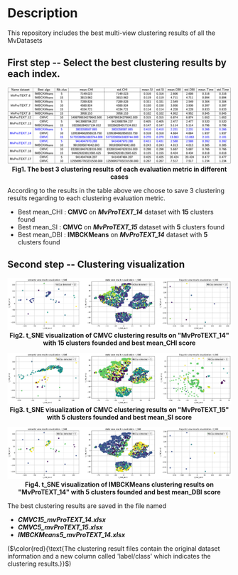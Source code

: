 # Description

This repository includes the best multi-view clustering results of all the MvDatasets 

## First step -- Select the best clustering results by each index.

<p align="center">
  <img src="./ClusRes_images/incr_mv_res.png" alt="conv_res.png">
  <br>
  <b>Fig1. The best 3 clustering results of each evaluation metric in different cases</b>
</p>

According to the results in the table above we choose to save 3 clustering results regarding to each clustering evaluation metric.

- Best mean_CHI : **CMVC** on **_MvProTEXT_14_** dataset with **15** clusters found
- Best mean_SI : **CMVC** on **_MvProTEXT_15_** dataset with **5** clusters found
- Best mean_DBI : **IMBCKMeans** on **_MvProTEXT_14_** dataset with **5** clusters found
  
## Second step -- Clustering visualization

<p align="center">
  <img src="./ClusRes_images/CMVC15_mvProTEXT_14_visualization.png" alt="CMVC15_mvProTEXT_14_visualization.png">
  <br>
  <b>Fig2. t_SNE visualization of CMVC clustering results on "MvProTEXT_14" with 15 clusters founded and best mean_CHI score</b>
</p>

<p align="center">
  <img src="./ClusRes_images/CMVC5_mvProTEXT_15_visualization.png" alt="CMVC5_mvProTEXT_15_visualization.png">
  <br>
  <b>Fig3. t_SNE visualization of CMVC clustering results on "MvProTEXT_15" with 5 clusters founded and best mean_SI score</b>
</p>

<p align="center">
  <img src="./ClusRes_images/IMBCKMeans5_mvProTEXT_14_visualization.png" alt="IMBCKMeans5_mvProTEXT_14_visualization.png">
  <br>
  <b>Fig4. t_SNE visualization of IMBCKMeans clustering results on "MvProTEXT_14" with 5 clusters founded and best mean_DBI score</b>
</p>


The best clustering results are saved in the file named 

- **_CMVC15_mvProTEXT_14.xlsx_**
- **_CMVC5_mvProTEXT_15.xlsx_**
- **_IMBCKMeans5_mvProTEXT_14.xlsx_**

($\color{red}{\text{The clustering result files contain the original dataset information and a new column called 'label/class' which indicates the clustering results.}}$) 
